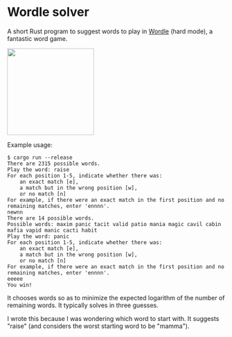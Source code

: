 # Wordle solver

A short Rust program to suggest words to play in [Wordle](https://www.powerlanguage.co.uk/wordle/) (hard mode), a fantastic word game.

<img src="https://user-images.githubusercontent.com/3873851/149624092-61312053-af80-4b19-8e31-d715536d0f88.png" width="200">

Example usage:

```
$ cargo run --release
There are 2315 possible words.
Play the word: raise
For each position 1-5, indicate whether there was:
    an exact match [e],
    a match but in the wrong position [w],
    or no match [n]
For example, if there were an exact match in the first position and no remaining matches, enter 'ennnn'.
newnn
There are 14 possible words.
Possible words: maxim panic tacit valid patio mania magic cavil cabin mafia vapid manic cacti habit
Play the word: panic
For each position 1-5, indicate whether there was:
    an exact match [e],
    a match but in the wrong position [w],
    or no match [n]
For example, if there were an exact match in the first position and no remaining matches, enter 'ennnn'.
eeeee
You win!
```

It chooses words so as to minimize the expected logarithm of the number of remaining words. It typically solves in three guesses.

I wrote this because I was wondering which word to start with. It suggests "raise" (and considers the worst starting word to be "mamma").
